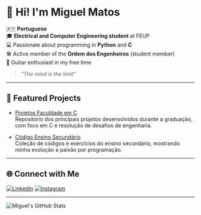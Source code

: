 # 👋 Hi! I'm Miguel Matos

🇵🇹 **Portuguese**  
🎓 **Electrical and Computer Engineering student** at FEUP  
💻 Passionate about programming in **Python** and **C**  
🛠️ Active member of the **Ordem dos Engenheiros** (student member)  
🎸 Guitar enthusiast in my free time

> _"The mind is the limit"_

---

## 🚀 Featured Projects

- [Projetos Faculdade em C](https://github.com/miguelmatos05/projetosfaculdadeemC)  
  Repositório dos principais projetos desenvolvidos durante a graduação, com foco em C e resolução de desafios de engenharia.

- [Código Ensino Secundário](https://github.com/miguelmatos05/codigoensinosecundario)  
  Coleção de códigos e exercícios do ensino secundário, mostrando minha evolução e paixão por programação.

---

## 🌐 Connect with Me

[![LinkedIn](https://img.shields.io/badge/-Miguel%20Matos-blue?style=flat-square&logo=Linkedin&logoColor=white&link=https://www.linkedin.com/in/miguel-matos-964535379/)](https://www.linkedin.com/in/miguel-matos-964535379/)
[![Instagram](https://img.shields.io/badge/-@miguelmatos18-E4405F?style=flat-square&logo=Instagram&logoColor=white&link=https://www.instagram.com/miguelmatos18/)](https://www.instagram.com/miguelmatos18/)

---

![Miguel's GitHub Stats](https://github-readme-stats.vercel.app/api?username=miguelmatos05&show_icons=true&theme=tokyonight)